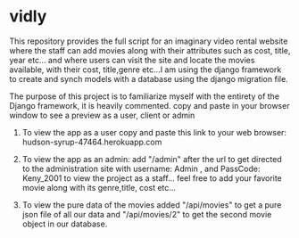 # vidly
This repository provides the full script for an imaginary video rental website
where the staff can add movies along with their attributes such as cost, title, year etc...
and where users can visit the site and locate the movies available, with their cost, title,genre etc...I am using the django framework to create and synch models with a database using the django migration file.

The purpose of this project is to familiarize myself with the entirety of the Django framework, it is heavily commented.
copy and paste in your browser window to see a preview as a user, client or admin 

1. To view the app as a user copy and paste this link to your web browser: hudson-syrup-47464.herokuapp.com

2. To view the app as an admin:
add "/admin" after the url to get directed to the administration site with username: Admin , and PassCode: Keny_2001 to view the project as a staff... feel free to add your favorite movie along with its genre,title, cost etc...

3. To view the pure data of the movies added 
"/api/movies" to get a pure json file of all our data and "/api/movies/2" to get the second movie object in our database.



